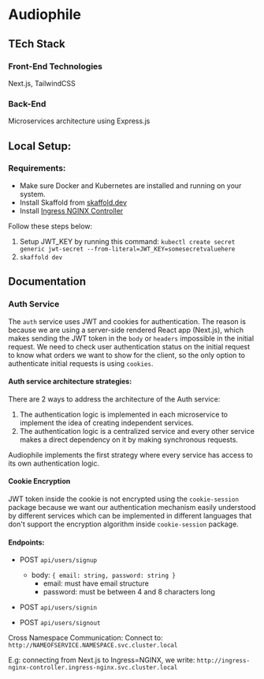 # Audiophile

## TEch Stack
### Front-End Technologies
Next.js, TailwindCSS

### Back-End
Microservices architecture using Express.js

## Local Setup:
### Requirements:
- Make sure Docker and Kubernetes are installed and running on your system.
- Install Skaffold from [skaffold.dev](https://skaffold.dev/docs/install/#standalone-binary)
- Install [Ingress NGINX Controller](https://kubernetes.github.io/ingress-nginx/deploy/#quick-start)
 
Follow these steps below:

1. Setup JWT_KEY by running this command: `kubectl create secret generic jwt-secret --from-literal=JWT_KEY=somesecretvaluehere`
2. `skaffold dev`

## Documentation

### Auth Service
The `auth` service uses JWT and cookies for authentication. The reason is because we are using a server-side rendered React app (Next.js), which makes sending the JWT token in the `body` or `headers` impossible in the initial request. We need to check user authentication status on the initial request to know what orders we want to show for the client, so the only option to authenticate initial requests is using `cookies`.

#### Auth service architecture strategies:
There are 2 ways to address the architecture of the Auth service:
1. The authentication logic is implemented in each microservice to implement the idea of creating independent services.
2. The authentication logic is a centralized service and every other service makes a direct dependency on it by making synchronous requests.

Audiophile implements the first strategy where every service has access to its own authentication logic.

#### Cookie Encryption
JWT token inside the cookie is not encrypted using the `cookie-session` package because we want our authentication mechanism easily understood by different services which can be implemented in different languages that don't support the encryption algorithm inside `cookie-session` package.

#### Endpoints:
- POST `api/users/signup`
  - body: `{ email: string, password: string }`
    - email: must have email structure
    - password: must be between 4 and 8 characters long
 
- POST `api/users/signin`

- POST `api/users/signout`

Cross Namespace Communication:
Connect to: `http://NAMEOFSERVICE.NAMESPACE.svc.cluster.local`

E.g: connecting from Next.js to Ingress=NGINX, we write:
`http://ingress-nginx-controller.ingress-nginx.svc.cluster.local`
